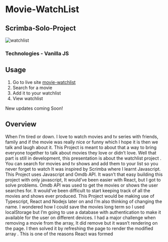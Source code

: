 # Movie-WatchList

## Scrimba-Solo-Project
![watchlist](https://user-images.githubusercontent.com/104834114/207574978-73ddf439-c31e-4e97-8fa8-fe24f40f850b.jpg)
### Technologies - Vanilla JS

## Usage
1. Go to live site [movie-watchlist](https://sweet-gecko-45be45.netlify.app)
2. Search for a movie
3. Add it to your watchlist
4. View watchlist

New updates coming Soon!

## Overview
When I’m tired or down. I love to watch movies and tv series with friends, family and if the movie was really nice or funny which I hope it is then we talk and laugh about it. This Project is meant to about that a way to bring everyone together to talk about movies they love or didn’t love.
	Well that part is still in development,  this presentation is about the watchlist project . You can search for movies and tv shows and add them to your list so you never forget to watch
It was inspired by Scrimba where I learnt Javascript.
This Project uses Javascript and Omdb API. It wasn’t that easy building this project with only javascript, It would’ve been easier with React, but I got to solve problems. 
	Omdb API was used to get the movies or shows the user searches for. It would’ve been difficult to start keeping track of all the movies and shows ever produced.
	This Project would be making use of Typescript, React and Nodejs later on and I’m also thinking of changing the name.
I wondered how I could save the movies long term so I used localStorage but I’m going to use a database with authentication to make it available for the user on different devices.
I had a major challenge when removing a movie from the array, It did remove but it wasn’t rendering on the page.  I then solved it by refreshing the page to  render the modified array . This is one of the reasons React was formed



